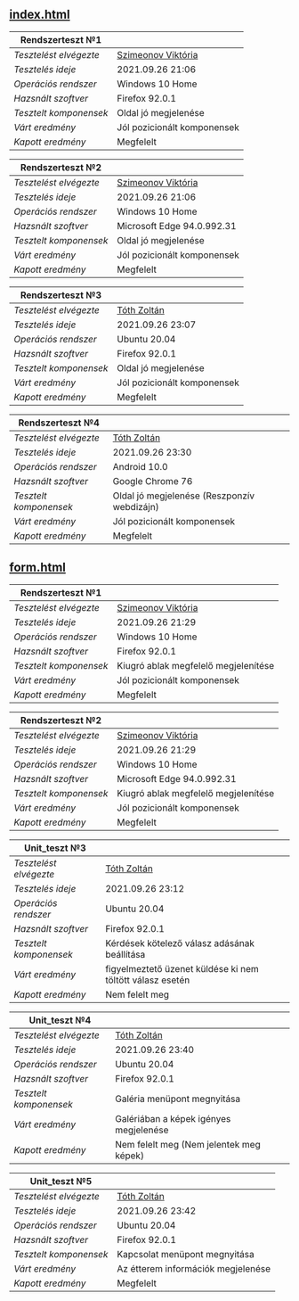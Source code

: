 ## [index.html](../src/index.html)
|Rendszerteszt №1|  |
|--------------------------|-----------------------------|
| *Tesztelést elvégezte* | [Szimeonov Viktória](https://github.com/SzimeonovViki)|
| *Tesztelés ideje*     | 2021.09.26 21:06            |
| *Operációs rendszer*   | Windows 10 Home             |
| *Hazsnált szoftver*   | Firefox 92.0.1              |
| *Tesztelt komponensek* | Oldal jó megjelenése        |
| *Várt eredmény*        | Jól pozicionált komponensek |
| *Kapott eredmény*      | Megfelelt                   |

|Rendszerteszt №2|  |
|--------------------------|-----------------------------|
| *Tesztelést elvégezte* | [Szimeonov Viktória](https://github.com/SzimeonovViki)|
| *Tesztelés ideje*      | 2021.09.26 21:06            |
| *Operációs rendszer*  | Windows 10 Home             |
| *Hazsnált szoftver*    | Microsoft Edge 94.0.992.31              |
| *Tesztelt komponensek* | Oldal jó megjelenése        |
| *Várt eredmény*     | Jól pozicionált komponensek |
| *Kapott eredmény*     | Megfelelt                   |

|Rendszerteszt №3|  |
|--------------------------|-----------------------------|
| *Tesztelést elvégezte* | [Tóth Zoltán](https://github.com/zplussz35)|
| *Tesztelés ideje*     | 2021.09.26 23:07            |
| *Operációs rendszer*   | Ubuntu 20.04             |
| *Hazsnált szoftver*   | Firefox 92.0.1              |
| *Tesztelt komponensek* | Oldal jó megjelenése        |
| *Várt eredmény*        | Jól pozicionált komponensek |
| *Kapott eredmény*      | Megfelelt                   |

|Rendszerteszt №4|  |
|--------------------------|-----------------------------|
| *Tesztelést elvégezte* | [Tóth Zoltán](https://github.com/zplussz35)|
| *Tesztelés ideje*     | 2021.09.26 23:30            |
| *Operációs rendszer*   | Android 10.0          |
| *Hazsnált szoftver*   | Google Chrome 76              |
| *Tesztelt komponensek* | Oldal jó megjelenése (Reszponzív webdizájn)       |
| *Várt eredmény*        | Jól pozicionált komponensek |
| *Kapott eredmény*      | Megfelelt                   |


## [form.html](../src/form.html)
|Rendszerteszt №1|  |
|--------------------------|-----------------------------|
| *Tesztelést elvégezte* | [Szimeonov Viktória](https://github.com/SzimeonovViki)|
| *Tesztelés ideje*     | 2021.09.26 21:29            |
| *Operációs rendszer*   | Windows 10 Home             |
| *Hazsnált szoftver*   | Firefox 92.0.1              |
| *Tesztelt komponensek* | Kiugró ablak megfelelő megjelenítése     |
| *Várt eredmény*        | Jól pozicionált komponensek |
| *Kapott eredmény*      | Megfelelt                   |

|Rendszerteszt №2|  |
|--------------------------|-----------------------------|
| *Tesztelést elvégezte* | [Szimeonov Viktória](https://github.com/SzimeonovViki)|
| *Tesztelés ideje*      | 2021.09.26 21:29            |
| *Operációs rendszer*  | Windows 10 Home             |
| *Hazsnált szoftver*    | Microsoft Edge 94.0.992.31              |
| *Tesztelt komponensek* | Kiugró ablak megfelelő megjelenítése        |
| *Várt eredmény*     | Jól pozicionált komponensek |
| *Kapott eredmény*     | Megfelelt                   |

|Unit_teszt №3|  |
|--------------------------|-----------------------------|
| *Tesztelést elvégezte* | [Tóth Zoltán](https://github.com/zplussz35)|
| *Tesztelés ideje*     | 2021.09.26 23:12            |
| *Operációs rendszer*   | Ubuntu 20.04             |
| *Hazsnált szoftver*   | Firefox 92.0.1              |
| *Tesztelt komponensek* | Kérdések kötelező válasz adásának beállítása        |
| *Várt eredmény*        | figyelmeztető üzenet küldése ki nem töltött válasz esetén |
| *Kapott eredmény*      | Nem felelt meg                   |

|Unit_teszt №4|  |
|--------------------------|-----------------------------|
| *Tesztelést elvégezte* | [Tóth Zoltán](https://github.com/zplussz35)|
| *Tesztelés ideje*     | 2021.09.26 23:40            |
| *Operációs rendszer*   | Ubuntu 20.04             |
| *Hazsnált szoftver*   | Firefox 92.0.1              |
| *Tesztelt komponensek* | Galéria menüpont megnyitása      |
| *Várt eredmény*        | Galériában a képek igényes megjelenése |
| *Kapott eredmény*      | Nem felelt meg (Nem jelentek meg képek)                   |

|Unit_teszt №5|  |
|--------------------------|-----------------------------|
| *Tesztelést elvégezte* | [Tóth Zoltán](https://github.com/zplussz35)|
| *Tesztelés ideje*     | 2021.09.26 23:42            |
| *Operációs rendszer*   | Ubuntu 20.04             |
| *Hazsnált szoftver*   | Firefox 92.0.1              |
| *Tesztelt komponensek* | Kapcsolat menüpont megnyitása      |
| *Várt eredmény*        | Az étterem információk megjelenése |
| *Kapott eredmény*      | Megfelelt                   |
